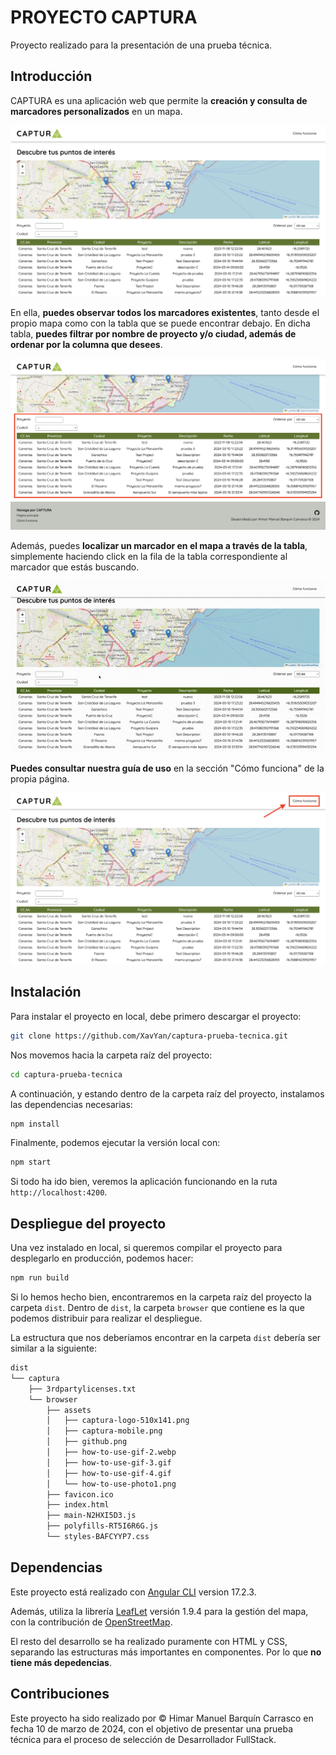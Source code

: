 # PROYECTO CAPTURA

Proyecto realizado para la presentación de una prueba técnica.

## Introducción

CAPTURA es una aplicación web que permite la **creación y consulta de marcadores personalizados** en un mapa.

![Presentación de la aplicación web CAPTURA](./src/assets/readme-introduction.png)

En ella, **puedes observar todos los marcadores existentes**, tanto desde el propio mapa como con la tabla que se puede encontrar debajo. En dicha tabla, **puedes filtrar por nombre de proyecto y/o ciudad, además de ordenar por la columna que desees**.

![Presentación de la tabla de marcadores](./src/assets/readme-marker-table.png)

Además, puedes **localizar un marcador en el mapa a través de la tabla**, simplemente haciendo click en la fila de la tabla correspondiente al marcador que estás buscando.

![Haciendo click en la fila de un marcador para localizarlo en el mapa](./src/assets/how-to-use-gif-3.gif)

**Puedes consultar nuestra guía de uso** en la sección "Cómo funciona" de la propia página.

![Puedes consultar nuestro manual de uso en la sección "Cómo funciona" de la propia plataforma](./src/assets/readme-how-to-use-location.png)

## Instalación

Para instalar el proyecto en local, debe primero descargar el proyecto:

```bash
git clone https://github.com/XavYan/captura-prueba-tecnica.git
```

Nos movemos hacia la carpeta raíz del proyecto:

```bash
cd captura-prueba-tecnica
```

A continuación, y estando dentro de la carpeta raíz del proyecto, instalamos las dependencias necesarias:

```bash
npm install
```

Finalmente, podemos ejecutar la versión local con:

```bash
npm start
```

Si todo ha ido bien, veremos la aplicación funcionando en la ruta `http://localhost:4200`.

## Despliegue del proyecto

Una vez instalado en local, si queremos compilar el proyecto para desplegarlo en producción, podemos hacer:

```bash
npm run build
```

Si lo hemos hecho bien, encontraremos en la carpeta raíz del proyecto la carpeta `dist`. Dentro de `dist`, la carpeta `browser` que contiene es la que podemos distribuir para realizar el despliegue.

La estructura que nos deberíamos encontrar en la carpeta `dist` debería ser similar a la siguiente:

```bash
dist
└── captura
    ├── 3rdpartylicenses.txt
    └── browser
        ├── assets
        │   ├── captura-logo-510x141.png
        │   ├── captura-mobile.png
        │   ├── github.png
        │   ├── how-to-use-gif-2.webp
        │   ├── how-to-use-gif-3.gif
        │   ├── how-to-use-gif-4.gif
        │   └── how-to-use-photo1.png
        ├── favicon.ico
        ├── index.html
        ├── main-N2HXI5D3.js
        ├── polyfills-RT5I6R6G.js
        └── styles-BAFCYYP7.css
```

## Dependencias

Este proyecto está realizado con [Angular CLI](https://github.com/angular/angular-cli) version 17.2.3.

Además, utiliza la librería [LeafLet](https://leafletjs.com/) versión 1.9.4 para la gestión del mapa, con la contribución de [OpenStreetMap](https://www.openstreetmap.org/copyright).

El resto del desarrollo se ha realizado puramente con HTML y CSS, separando las estructuras más importantes en componentes. Por lo que **no tiene más depedencias**.

## Contribuciones

Este proyecto ha sido realizado por &copy; Himar Manuel Barquín Carrasco en fecha 10 de marzo de 2024, con el objetivo de presentar una prueba técnica para el proceso de selección de Desarrollador FullStack.
